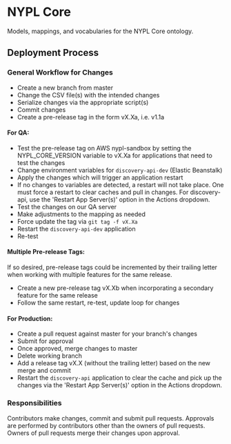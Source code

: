# NYPL Core

Models, mappings, and vocabularies for the NYPL Core ontology.

## Deployment Process

### General Workflow for Changes

* Create a new branch from master
* Change the CSV file(s) with the intended changes
* Serialize changes via the appropriate script(s)
* Commit changes
* Create a pre-release tag in the form vX.Xa, i.e. v1.1a

#### For QA:

* Test the pre-release tag on AWS nypl-sandbox by setting the
  NYPL_CORE_VERSION variable to vX.Xa for applications that need to test
  the changes
* Change environment variables for `discovery-api-dev` (Elastic Beanstalk)
* Apply the changes which will trigger an application restart
* If no changes to variables are detected, a restart will not take
  place. One must force a restart to clear caches and pull in changes.
  For discovery-api, use the 'Restart App Server(s)' option in the Actions
  dropdown.
* Test the changes on our QA server
* Make adjustments to the mapping as needed
* Force update the tag via `git tag -f vX.Xa`
* Restart the `discovery-api-dev` application
* Re-test

#### Multiple Pre-release Tags:
If so desired, pre-release tags could be incremented by their trailing letter
when working with multiple features for the same release.
* Create a new pre-release tag vX.Xb when incorporating a secondary feature
  for the same release
* Follow the same restart, re-test, update loop for changes

#### For Production:

* Create a pull request against master for your branch's changes
* Submit for approval
* Once approved, merge changes to master
* Delete working branch
* Add a release tag vX.X (without the trailing letter) based on the new
  merge and commit
* Restart the `discovery-api` application to clear the cache and pick up the
  changes via the 'Restart App Server(s)' option in the Actions dropdown.


### Responsibilities

Contributors make changes, commit and submit pull requests. Approvals
are performed by contributors other than the owners of pull requests.
Owners of pull requests merge their changes upon approval.
